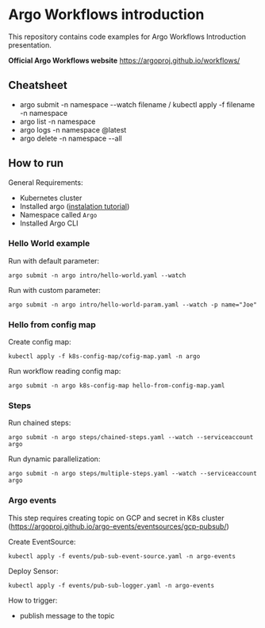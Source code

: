 # Argo Workflows introduction
This repository contains code examples for Argo Workflows Introduction presentation.

**Official Argo Workflows website** https://argoproj.github.io/workflows/

## Cheatsheet
- argo submit -n namespace --watch filename / kubectl apply -f filename -n namespace
- argo list -n namespace 
- argo logs -n namespace @latest
- argo delete -n namespace --all

## How to run
General Requirements:
- Kubernetes cluster
- Installed argo ([instalation tutorial]((https://argoproj.github.io/argo-workflows/quick-start/#install-argo-workflows)))
- Namespace called `Argo`
- Installed Argo CLI 

### Hello World example

Run with default parameter:

```argo submit -n argo intro/hello-world.yaml --watch```

Run with custom parameter:

```argo submit -n argo intro/hello-world-param.yaml --watch -p name="Joe"``` 

### Hello from config map

Create config map:

```kubectl apply -f k8s-config-map/cofig-map.yaml -n argo```

Run workflow reading config map:

```argo submit -n argo k8s-config-map hello-from-config-map.yaml```

### Steps

Run chained steps:

```argo submit -n argo steps/chained-steps.yaml --watch --serviceaccount argo```

Run dynamic parallelization:

```argo submit -n argo steps/multiple-steps.yaml --watch --serviceaccount argo```

### Argo events
This step requires creating topic on GCP and secret in K8s cluster (https://argoproj.github.io/argo-events/eventsources/gcp-pubsub/)

Create EventSource:

```kubectl apply -f events/pub-sub-event-source.yaml -n argo-events```

Deploy Sensor:

```kubectl apply -f events/pub-sub-logger.yaml -n argo-events```

How to trigger:
- publish message to the topic